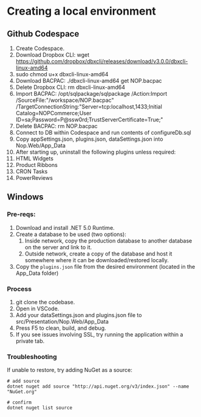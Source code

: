 # Creating a local environment

## Github Codespace

1. Create Codespace.
2. Download Dropbox CLI: wget https://github.com/dropbox/dbxcli/releases/download/v3.0.0/dbxcli-linux-amd64
3. sudo chmod u+x dbxcli-linux-amd64
4. Download BACPAC: ./dbxcli-linux-amd64 get NOP.bacpac
5. Delete Dropbox CLI: rm dbxcli-linux-amd64
6. Import BACPAC: /opt/sqlpackage/sqlpackage /Action:Import /SourceFile:"/workspace/NOP.bacpac" /TargetConnectionString:"Server=tcp:localhost,1433;Initial Catalog=NOPCommerce;User ID=sa;Password=P@ssw0rd;TrustServerCertificate=True;"
7. Delete BACPAC: rm NOP.bacpac
8. Connect to DB within Codespace and run contents of configureDb.sql
9. Copy appSettings.json, plugins.json, dataSettings.json into Nop.Web/App_Data
10. After starting up, uninstall the following plugins unless required:
  1. HTML Widgets
  2. Product Ribbons
  3. CRON Tasks
  4. PowerReviews

## Windows

### Pre-reqs:

1. Download and install .NET 5.0 Runtime.
2. Create a database to be used (two options):
    1. Inside network, copy the production database to another database on the server and link to it.
    2. Outside network, create a copy of the database and host it somewhere where it can be downloaded/restored locally.
3. Copy the `plugins.json` file from the desired environment (located in the App_Data folder)

### Process

1. git clone the codebase.
2. Open in VSCode.
3. Add your dataSettings.json and plugins.json file to src/Presentation/Nop.Web/App_Data
4. Press F5 to clean, build, and debug.
5. If you see issues involving SSL, try running the application within a private tab.

### Troubleshooting

If unable to restore, try adding NuGet as a source:

```
# add source
dotnet nuget add source "http://api.nuget.org/v3/index.json" --name "NuGet.org"

# confirm
dotnet nuget list source
```
